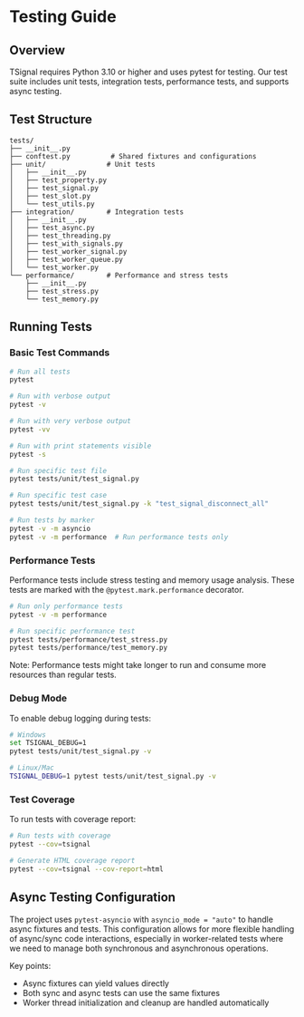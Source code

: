 # Testing Guide

## Overview
TSignal requires Python 3.10 or higher and uses pytest for testing. Our test suite includes unit tests, integration tests, performance tests, and supports async testing.

## Test Structure
```
tests/
├── __init__.py
├── conftest.py          # Shared fixtures and configurations
├── unit/               # Unit tests
│   ├── __init__.py
│   ├── test_property.py
│   ├── test_signal.py
│   ├── test_slot.py
│   └── test_utils.py
├── integration/        # Integration tests
│   ├── __init__.py
│   ├── test_async.py
│   ├── test_threading.py
│   ├── test_with_signals.py
│   ├── test_worker_signal.py
│   ├── test_worker_queue.py
│   └── test_worker.py
└── performance/        # Performance and stress tests
    ├── __init__.py
    ├── test_stress.py
    └── test_memory.py
```

## Running Tests

### Basic Test Commands
```bash
# Run all tests
pytest

# Run with verbose output
pytest -v

# Run with very verbose output
pytest -vv

# Run with print statements visible
pytest -s

# Run specific test file
pytest tests/unit/test_signal.py

# Run specific test case
pytest tests/unit/test_signal.py -k "test_signal_disconnect_all"

# Run tests by marker
pytest -v -m asyncio
pytest -v -m performance  # Run performance tests only
```

### Performance Tests
Performance tests include stress testing and memory usage analysis. These tests are marked with the `@pytest.mark.performance` decorator.

```bash
# Run only performance tests
pytest -v -m performance

# Run specific performance test
pytest tests/performance/test_stress.py
pytest tests/performance/test_memory.py
```

Note: Performance tests might take longer to run and consume more resources than regular tests.

### Debug Mode
To enable debug logging during tests:
```bash
# Windows
set TSIGNAL_DEBUG=1
pytest tests/unit/test_signal.py -v

# Linux/Mac
TSIGNAL_DEBUG=1 pytest tests/unit/test_signal.py -v
```

### Test Coverage
To run tests with coverage report:
```bash
# Run tests with coverage
pytest --cov=tsignal

# Generate HTML coverage report
pytest --cov=tsignal --cov-report=html
```

## Async Testing Configuration

The project uses `pytest-asyncio` with `asyncio_mode = "auto"` to handle async fixtures and tests. This configuration allows for more flexible handling of async/sync code interactions, especially in worker-related tests where we need to manage both synchronous and asynchronous operations.

Key points:
- Async fixtures can yield values directly
- Both sync and async tests can use the same fixtures
- Worker thread initialization and cleanup are handled automatically
